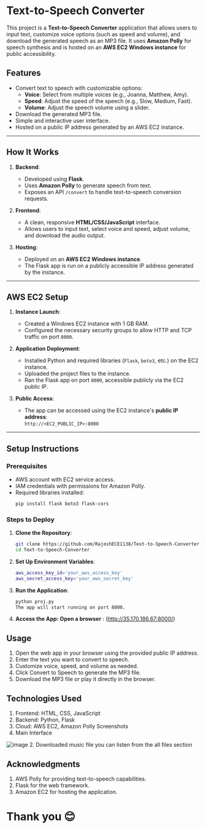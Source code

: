 # Text-to-Speech Converter

This project is a **Text-to-Speech Converter** application that allows users to input text, customize voice options (such as speed and volume), and download the generated speech as an MP3 file. It uses **Amazon Polly** for speech synthesis and is hosted on an **AWS EC2 Windows instance** for public accessibility.

## Features

- Convert text to speech with customizable options:
  - **Voice**: Select from multiple voices (e.g., Joanna, Matthew, Amy).
  - **Speed**: Adjust the speed of the speech (e.g., Slow, Medium, Fast).
  - **Volume**: Adjust the speech volume using a slider.
- Download the generated MP3 file.
- Simple and interactive user interface.
- Hosted on a public IP address generated by an AWS EC2 instance.

---

## How It Works

1. **Backend**: 
   - Developed using **Flask**.
   - Uses **Amazon Polly** to generate speech from text.
   - Exposes an API `/convert` to handle text-to-speech conversion requests.

2. **Frontend**:
   - A clean, responsive **HTML/CSS/JavaScript** interface.
   - Allows users to input text, select voice and speed, adjust volume, and download the audio output.

3. **Hosting**:
   - Deployed on an **AWS EC2 Windows instance**.
   - The Flask app is run on a publicly accessible IP address generated by the instance.

---

## AWS EC2 Setup

1. **Instance Launch**:
   - Created a Windows EC2 instance with 1 GB RAM.
   - Configured the necessary security groups to allow HTTP and TCP traffic on port `8000`.

2. **Application Deployment**:
   - Installed Python and required libraries (`Flask`, `boto3`, etc.) on the EC2 instance.
   - Uploaded the project files to the instance.
   - Ran the Flask app on port `8000`, accessible publicly via the EC2 public IP.

3. **Public Access**:
   - The app can be accessed using the EC2 instance's **public IP address**:  
     `http://<EC2_PUBLIC_IP>:8000`

---

## Setup Instructions

### Prerequisites

- AWS account with EC2 service access.
- IAM credentials with permissions for Amazon Polly.
- Required libraries installed:
  ```bash
  pip install flask boto3 flask-cors
### Steps to Deploy

1. **Clone the Repository**:
   ```bash
   git clone https://github.com/RajeshECE1138/Text-to-Speech-Converter.git
   cd Text-to-Speech-Converter
2. **Set Up Environment Variables**:
   ```bash
   aws_access_key_id='your_aws_access_key'
   aws_secret_access_key='your_aws_secret_key'

3. **Run the Application**:
   ```bash
   python proj.py
   The app will start running on port 8000.
4. **Access the App: Open a browser** :
    (http://35.170.186.67:8000/)
## Usage
1. Open the web app in your browser using the provided public IP address.
2. Enter the text you want to convert to speech.
3. Customize voice, speed, and volume as needed.
4. Click Convert to Speech to generate the MP3 file.
5. Download the MP3 file or play it directly in the browser.
## Technologies Used
1. Frontend: HTML, CSS, JavaScript
2. Backend: Python, Flask
3. Cloud: AWS EC2, Amazon Polly
Screenshots
1. Main Interface

![image](https://github.com/user-attachments/assets/a13554f7-5fd4-49a6-82a5-dbc3acf94f68)
2. Downloaded music file
   you can listen from the all files section

## Acknowledgments
1. AWS Polly for providing text-to-speech capabilities.
2. Flask for the web framework.
3. Amazon EC2 for hosting the application.
# Thank you 😊



